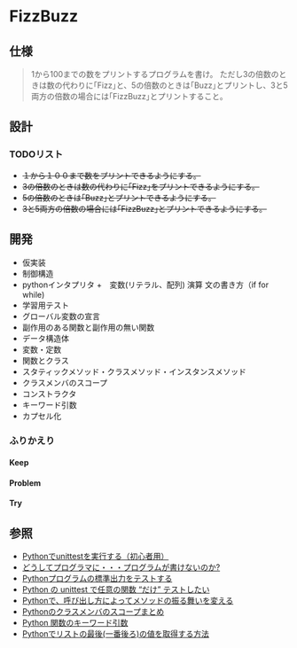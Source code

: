 # FizzBuzz

## 仕様
> 1から100までの数をプリントするプログラムを書け。
> ただし3の倍数のときは数の代わりに｢Fizz｣と、5の倍数のときは｢Buzz｣とプリントし、3と5両方の倍数の場合には｢FizzBuzz｣とプリントすること。

## 設計
### TODOリスト
+ ~~１から１００まで数をプリントできるようにする。~~
+ ~~3の倍数のときは数の代わりに｢Fizz｣をプリントできるようにする。~~
+ ~~5の倍数のときは｢Buzz｣とプリントできるようにする。~~
+ ~~3と5両方の倍数の場合には｢FizzBuzz｣とプリントできるようにする。~~


## 開発
+ 仮実装
+ 制御構造
+ pythonインタプリタ
+　変数(リテラル、配列) 演算 文の書き方（if for while)
+ 学習用テスト
+ グローバル変数の宣言
+ 副作用のある関数と副作用の無い関数
+ データ構造体
+ 変数・定数
+ 関数とクラス
+ スタティックメソッド・クラスメソッド・インスタンスメソッド
+ クラスメンバのスコープ
+ コンストラクタ
+ キーワード引数
+ カプセル化

### ふりかえり
#### Keep
#### Problem
#### Try

## 参照
+ [Pythonでunittestを実行する（初心者用）](https://qiita.com/takus69/items/cde279266b46daf9972d)
+ [どうしてプログラマに・・・プログラムが書けないのか?](http://www.aoky.net/articles/jeff_atwood/why_cant_programmers_program.htm)
+ [Pythonプログラムの標準出力をテストする](https://qiita.com/Asayu123/items/6f2471aa5ebe597b2638)
+ [Python の unittest で任意の関数 “だけ” テストしたい](https://cloudpack.media/39817)
+ [Pythonで、呼び出し方によってメソッドの振る舞いを変える](https://qiita.com/masaru/items/5ebf2e96d6524830511b)
+ [Pythonのクラスメンバのスコープまとめ](https://qiita.com/0xfffffff7/items/6ef16e79fe9886acb3f2)
+ [Python 関数のキーワード引数](https://qiita.com/junkoda/items/bfd35793c5cd33c600bc)
+ [Pythonでリストの最後(一番後ろ)の値を取得する方法](https://qiita.com/komeiy/items/971ead35d33c25923222)